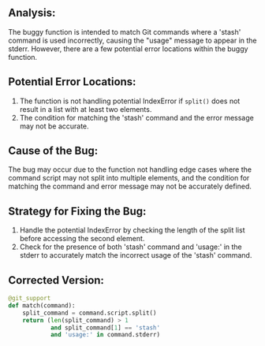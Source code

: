 ## Analysis:
The buggy function is intended to match Git commands where a 'stash' command is used incorrectly, causing the "usage" message to appear in the stderr. However, there are a few potential error locations within the buggy function.

## Potential Error Locations:
1. The function is not handling potential IndexError if `split()` does not result in a list with at least two elements.
2. The condition for matching the 'stash' command and the error message may not be accurate.

## Cause of the Bug:
The bug may occur due to the function not handling edge cases where the command script may not split into multiple elements, and the condition for matching the command and error message may not be accurately defined.

## Strategy for Fixing the Bug:
1. Handle the potential IndexError by checking the length of the split list before accessing the second element.
2. Check for the presence of both 'stash' command and 'usage:' in the stderr to accurately match the incorrect usage of the 'stash' command.

## Corrected Version:
```python
@git_support
def match(command):
    split_command = command.script.split()
    return (len(split_command) > 1
            and split_command[1] == 'stash'
            and 'usage:' in command.stderr)
```
